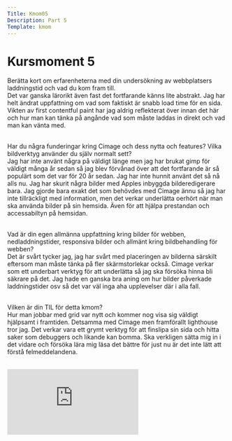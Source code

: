 ```yaml
---
Title: Kmom05
Description: Part 5
Template: kmom
---
```



<div class="kmom">

<h1>Kursmoment 5</h1>
Berätta kort om erfarenheterna med din undersökning av webbplatsers laddningstid och vad du kom fram till.<br>
Det var ganska lärorikt även fast det fortfarande känns lite abstrakt. Jag har helt ändrat uppfattning om vad som faktiskt är snabb load time för en sida. Vikten av first contentful paint har jag aldrig reflekterat över innan det här och hur man kan tänka på angånde vad som måste laddas in direkt och vad man kan vänta med.<br><br>

Har du några funderingar kring Cimage och dess nytta och features? Vilka bildverktyg använder du själv normalt sett?<br>
 Jag har inte använt några på väldigt länge men jag har brukat gimp för väldigt många år sedan så jag blev förvånad över att det fortfarande är så populärt som det var för 20 år sedan. Jag har inte hunnit använt det så nå alls nu. Jag har skurit några bilder med Apples inbyggda bilderedigerare bara. Jag gjorde bara exakt det som behövdes med Cimage ännu så jag har inte tillräckligt med information, men det verkar underlätta oerhört när man ska använda bilder på sin hemsida. Även för att hjälpa prestandan och accessabiltyn på hemsidan.<br><br>


Vad är din egen allmänna uppfattning kring bilder för webben, nedladdningstider, responsiva bilder och allmänt kring bildbehandling för webben?<br>
Det är svårt tycker jag, jag har svårt med placeringen av bilderna särskilt eftersom man måste tänka på fler skärmstorlekar också. Cimage verkar som ett underbart verktyg för att underlätta så jag ska försöka hinna bli säkrare på det. Jag hade en ganska bra aning om hur bilder påverkade laddningstider osv så det var väl inga aha upplevelser där i alla fall.<br><br>


Vilken är din TIL för detta kmom?<br>
Hur man jobbar med grid var nytt och kommer nog visa sig väldigt hjälpsamt i framtiden. Detsamma med Cimage men framförallt lighthouse tror jag. Det verkar vara ett grymt verktyg för att finslipa sin sida och hitta saker som debuggers och likande kan bomma. Ska verkligen sätta mig in i det vidare och försöka lära mig läsa det bättre för just nu är det inte lätt att förstå felmeddelandena.<br><br>

<div class="embed-container">
    <iframe src="https://www.youtube.com/embed/gCwjLPBqpa0" frameborder="0" allowfullscreen></iframe>
</div>

</div>
